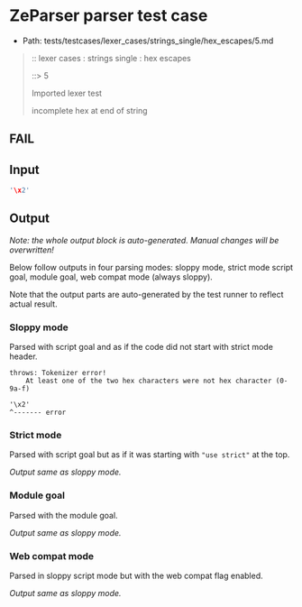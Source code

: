 # ZeParser parser test case

- Path: tests/testcases/lexer_cases/strings_single/hex_escapes/5.md

> :: lexer cases : strings single : hex escapes
>
> ::> 5
>
> Imported lexer test
>
> incomplete hex at end of string

## FAIL

## Input

`````js
'\x2'
`````

## Output

_Note: the whole output block is auto-generated. Manual changes will be overwritten!_

Below follow outputs in four parsing modes: sloppy mode, strict mode script goal, module goal, web compat mode (always sloppy).

Note that the output parts are auto-generated by the test runner to reflect actual result.

### Sloppy mode

Parsed with script goal and as if the code did not start with strict mode header.

`````
throws: Tokenizer error!
    At least one of the two hex characters were not hex character (0-9a-f)

'\x2'
^------- error
`````

### Strict mode

Parsed with script goal but as if it was starting with `"use strict"` at the top.

_Output same as sloppy mode._

### Module goal

Parsed with the module goal.

_Output same as sloppy mode._

### Web compat mode

Parsed in sloppy script mode but with the web compat flag enabled.

_Output same as sloppy mode._
